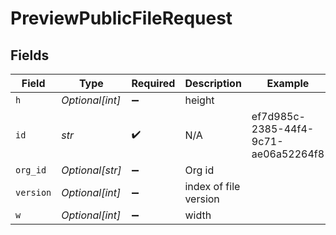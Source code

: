 # PreviewPublicFileRequest


## Fields

| Field                                | Type                                 | Required                             | Description                          | Example                              |
| ------------------------------------ | ------------------------------------ | ------------------------------------ | ------------------------------------ | ------------------------------------ |
| `h`                                  | *Optional[int]*                      | :heavy_minus_sign:                   | height                               |                                      |
| `id`                                 | *str*                                | :heavy_check_mark:                   | N/A                                  | ef7d985c-2385-44f4-9c71-ae06a52264f8 |
| `org_id`                             | *Optional[str]*                      | :heavy_minus_sign:                   | Org id                               |                                      |
| `version`                            | *Optional[int]*                      | :heavy_minus_sign:                   | index of file version                |                                      |
| `w`                                  | *Optional[int]*                      | :heavy_minus_sign:                   | width                                |                                      |